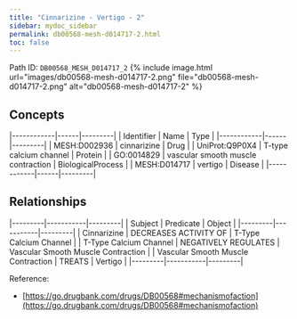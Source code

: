 ```yaml
---
title: "Cinnarizine - Vertigo - 2"
sidebar: mydoc_sidebar
permalink: db00568-mesh-d014717-2.html
toc: false 
---
```



Path ID: `DB00568_MESH_D014717_2`
{% include image.html url="images/db00568-mesh-d014717-2.png" file="db00568-mesh-d014717-2.png" alt="db00568-mesh-d014717-2" %}

## Concepts

|------------|------|---------|
| Identifier | Name | Type    |
|------------|------|---------|
| MESH:D002936 | cinnarizine | Drug |
| UniProt:Q9P0X4 | T-type calcium channel | Protein |
| GO:0014829 | vascular smooth muscle contraction | BiologicalProcess |
| MESH:D014717 | vertigo | Disease |
|------------|------|---------|

## Relationships

|---------|-----------|---------|
| Subject | Predicate | Object  |
|---------|-----------|---------|
| Cinnarizine | DECREASES ACTIVITY OF | T-Type Calcium Channel |
| T-Type Calcium Channel | NEGATIVELY REGULATES | Vascular Smooth Muscle Contraction |
| Vascular Smooth Muscle Contraction | TREATS | Vertigo |
|---------|-----------|---------|

Reference: 
  - [https://go.drugbank.com/drugs/DB00568#mechanismofaction](https://go.drugbank.com/drugs/DB00568#mechanismofaction)
